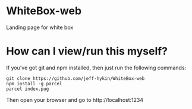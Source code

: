 # WhiteBox-web
Landing page for white box



# How can I view/run this myself?
If you've got git and npm installed, then just run the following commands:
```
git clone https://github.com/jeff-hykin/WhiteBox-web
npm install -g parcel
parcel index.pug
```
Then open your browser and go to http://localhost:1234
